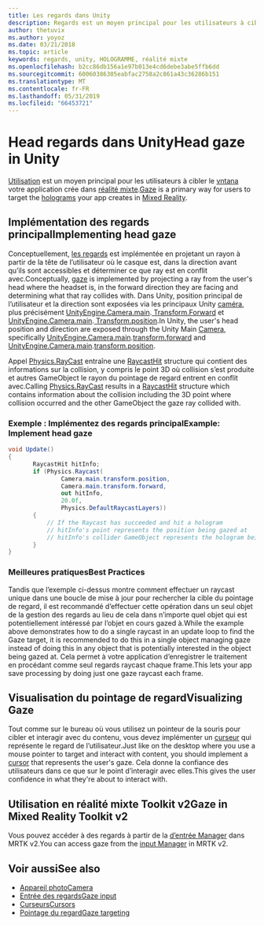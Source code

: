 ```yaml
---
title: Les regards dans Unity
description: Regards est un moyen principal pour les utilisateurs à cibler les hologrammes que votre application crée en réalité mixte.
author: thetuvix
ms.author: yoyoz
ms.date: 03/21/2018
ms.topic: article
keywords: regards, unity, HOLOGRAMME, réalité mixte
ms.openlocfilehash: b2cc86db156a1e97b013e4cd6debe3abe5ffb6dd
ms.sourcegitcommit: 60060386305eabfac2758a2c861a43c36286b151
ms.translationtype: MT
ms.contentlocale: fr-FR
ms.lasthandoff: 05/31/2019
ms.locfileid: "66453721"
---
```

# <a name="head-gaze-in-unity"></a><span data-ttu-id="d946f-104">Head regards dans Unity</span><span class="sxs-lookup"><span data-stu-id="d946f-104">Head gaze in Unity</span></span>

<span data-ttu-id="d946f-105">[Utilisation](gaze.md) est un moyen principal pour les utilisateurs à cibler le [vntana](hologram.md) votre application crée dans [réalité mixte](mixed-reality.md).</span><span class="sxs-lookup"><span data-stu-id="d946f-105">[Gaze](gaze.md) is a primary way for users to target the [holograms](hologram.md) your app creates in [Mixed Reality](mixed-reality.md).</span></span>


## <a name="implementing-head-gaze"></a><span data-ttu-id="d946f-106">Implémentation des regards principal</span><span class="sxs-lookup"><span data-stu-id="d946f-106">Implementing head gaze</span></span>

<span data-ttu-id="d946f-107">Conceptuellement, [les regards](gaze.md) est implémentée en projetant un rayon à partir de la tête de l’utilisateur où le casque est, dans la direction avant qu’ils sont accessibles et déterminer ce que ray est en conflit avec.</span><span class="sxs-lookup"><span data-stu-id="d946f-107">Conceptually, [gaze](gaze.md) is implemented by projecting a ray from the user's head where the headset is, in the forward direction they are facing and determining what that ray collides with.</span></span> <span data-ttu-id="d946f-108">Dans Unity, position principal de l’utilisateur et la direction sont exposées via les principaux Unity [caméra](camera-in-unity.md), plus précisément [UnityEngine.Camera.main](http://docs.unity3d.com/ScriptReference/Camera-main.html).[ Transform.Forward](http://docs.unity3d.com/ScriptReference/Transform-forward.html) et [UnityEngine.Camera.main](http://docs.unity3d.com/ScriptReference/Camera-main.html).[ Transform.position](http://docs.unity3d.com/ScriptReference/Transform-position.html).</span><span class="sxs-lookup"><span data-stu-id="d946f-108">In Unity, the user's head position and direction are exposed through the Unity Main [Camera](camera-in-unity.md), specifically [UnityEngine.Camera.main](http://docs.unity3d.com/ScriptReference/Camera-main.html).[transform.forward](http://docs.unity3d.com/ScriptReference/Transform-forward.html) and [UnityEngine.Camera.main](http://docs.unity3d.com/ScriptReference/Camera-main.html).[transform.position](http://docs.unity3d.com/ScriptReference/Transform-position.html).</span></span>

<span data-ttu-id="d946f-109">Appel [Physics.RayCast](http://docs.unity3d.com/ScriptReference/Physics.Raycast.html) entraîne une [RaycastHit](http://docs.unity3d.com/ScriptReference/RaycastHit.html) structure qui contient des informations sur la collision, y compris le point 3D où collision s’est produite et autres GameObject le rayon du pointage de regard entrent en conflit avec.</span><span class="sxs-lookup"><span data-stu-id="d946f-109">Calling [Physics.RayCast](http://docs.unity3d.com/ScriptReference/Physics.Raycast.html) results in a [RaycastHit](http://docs.unity3d.com/ScriptReference/RaycastHit.html) structure which contains information about the collision including the 3D point where collision occurred and the other GameObject the gaze ray collided with.</span></span>

### <a name="example-implement-head-gaze"></a><span data-ttu-id="d946f-110">Exemple : Implémentez des regards principal</span><span class="sxs-lookup"><span data-stu-id="d946f-110">Example: Implement head gaze</span></span>

```cs
void Update()
{
       RaycastHit hitInfo;
       if (Physics.Raycast(
               Camera.main.transform.position,
               Camera.main.transform.forward,
               out hitInfo,
               20.0f,
               Physics.DefaultRaycastLayers))
       {
           // If the Raycast has succeeded and hit a hologram
           // hitInfo's point represents the position being gazed at
           // hitInfo's collider GameObject represents the hologram being gazed at
       }
}
```

### <a name="best-practices"></a><span data-ttu-id="d946f-111">Meilleures pratiques</span><span class="sxs-lookup"><span data-stu-id="d946f-111">Best Practices</span></span>

<span data-ttu-id="d946f-112">Tandis que l’exemple ci-dessus montre comment effectuer un raycast unique dans une boucle de mise à jour pour rechercher la cible du pointage de regard, il est recommandé d’effectuer cette opération dans un seul objet de la gestion des regards au lieu de cela dans n’importe quel objet qui est potentiellement intéressé par l’objet en cours gazed à.</span><span class="sxs-lookup"><span data-stu-id="d946f-112">While the example above demonstrates how to do a single raycast in an update loop to find the Gaze target, it is recommended to do this in a single object managing gaze instead of doing this in any object that is potentially interested in the object being gazed at.</span></span> <span data-ttu-id="d946f-113">Cela permet à votre application d’enregistrer le traitement en procédant comme seul regards raycast chaque frame.</span><span class="sxs-lookup"><span data-stu-id="d946f-113">This lets your app save processing by doing just one gaze raycast each frame.</span></span>

## <a name="visualizing-gaze"></a><span data-ttu-id="d946f-114">Visualisation du pointage de regard</span><span class="sxs-lookup"><span data-stu-id="d946f-114">Visualizing Gaze</span></span>

<span data-ttu-id="d946f-115">Tout comme sur le bureau où vous utilisez un pointeur de la souris pour cibler et interagir avec du contenu, vous devez implémenter un [curseur](cursors.md) qui représente le regard de l’utilisateur.</span><span class="sxs-lookup"><span data-stu-id="d946f-115">Just like on the desktop where you use a mouse pointer to target and interact with content, you should implement a [cursor](cursors.md) that represents the user's gaze.</span></span> <span data-ttu-id="d946f-116">Cela donne la confiance des utilisateurs dans ce que sur le point d’interagir avec elles.</span><span class="sxs-lookup"><span data-stu-id="d946f-116">This gives the user confidence in what they're about to interact with.</span></span>

## <a name="gaze-in-mixed-reality-toolkit-v2"></a><span data-ttu-id="d946f-117">Utilisation en réalité mixte Toolkit v2</span><span class="sxs-lookup"><span data-stu-id="d946f-117">Gaze in Mixed Reality Toolkit v2</span></span>
<span data-ttu-id="d946f-118">Vous pouvez accéder à des regards à partir de la [d’entrée Manager](https://microsoft.github.io/MixedRealityToolkit-Unity/Documentation/Input/Overview.html) dans MRTK v2.</span><span class="sxs-lookup"><span data-stu-id="d946f-118">You can access gaze from the [input Manager](https://microsoft.github.io/MixedRealityToolkit-Unity/Documentation/Input/Overview.html) in MRTK v2.</span></span>

## <a name="see-also"></a><span data-ttu-id="d946f-119">Voir aussi</span><span class="sxs-lookup"><span data-stu-id="d946f-119">See also</span></span>
* [<span data-ttu-id="d946f-120">Appareil photo</span><span class="sxs-lookup"><span data-stu-id="d946f-120">Camera</span></span>](camera-in-unity.md)
* [<span data-ttu-id="d946f-121">Entrée des regards</span><span class="sxs-lookup"><span data-stu-id="d946f-121">Gaze input</span></span>](gaze.md)
* [<span data-ttu-id="d946f-122">Curseurs</span><span class="sxs-lookup"><span data-stu-id="d946f-122">Cursors</span></span>](cursors.md)
* [<span data-ttu-id="d946f-123">Pointage du regard</span><span class="sxs-lookup"><span data-stu-id="d946f-123">Gaze targeting</span></span>](gaze-targeting.md)
